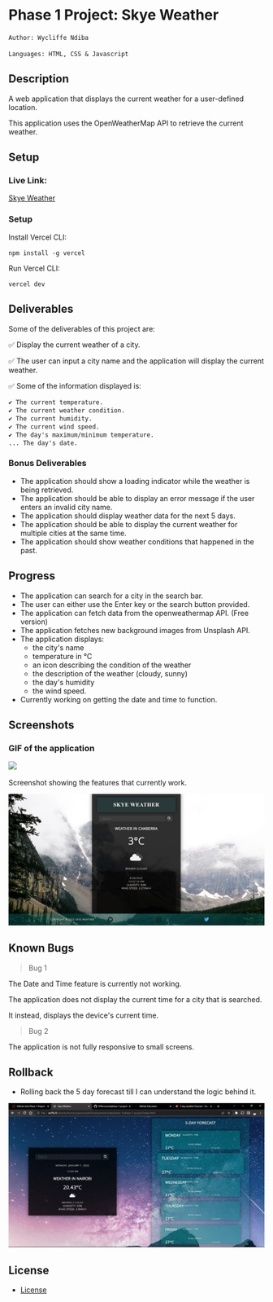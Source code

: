 # Phase 1 Project: Skye Weather


    Author: Wycliffe Ndiba

    Languages: HTML, CSS & Javascript

## Description

A web application that displays the current weather for a user-defined location.

This application uses the OpenWeatherMap API to retrieve the current weather.

## Setup

### Live Link:
[Skye Weather](https://skye-weather-espersonnel.vercel.app/)

### Setup
Install Vercel CLI:

    npm install -g vercel

Run Vercel CLI:

    vercel dev

## Deliverables

Some of the deliverables of this project are:

✅ Display the current weather of a city.

✅ The user can input a city name and the application will display the current weather.

✅ Some of the information displayed is:

    ✔ The current temperature.
    ✔ The current weather condition.
    ✔ The current humidity.
    ✔ The current wind speed.
    ✔ The day's maximum/minimum temperature.
    ... The day's date.

### Bonus Deliverables

- The application should show a loading indicator while the weather is being retrieved.
- The application should be able to display an error message if the user enters an invalid city name.
- The application should display weather data for the next 5 days.
- The application should be able to display the current weather for multiple cities at the same time.
- The application should show weather conditions that happened in the past.


## Progress

- The application can search for a city in the search bar.
- The user can either use the Enter key or the search button provided.
- The application can fetch data from the openweathermap API. (Free version)
- The application fetches new background images from Unsplash API.
- The application displays:
    - the city's name
    - temperature in °C
    - an icon describing the condition of the weather
    - the description of the weather (cloudy, sunny)
    - the day's humidity
    - the wind speed.
- Currently working on getting the date and time to function.

## Screenshots

### GIF of the application

<img src="./src/gifs/Project-Preview.gif" width="600px">

Screenshot showing the features that currently work.

<img src="./src/images/screenshots/day-current-forecast-1.png" width="600px">


## Known Bugs
> Bug 1

The Date and Time feature is currently not working.

The application does not display the current time for a city that is searched.

It instead, displays the device's current time.

> Bug 2

The application is not fully responsive to small screens.

## Rollback
- Rolling back the 5 day forecast till I can understand the logic behind it.

<img src="./src/images/screenshots/day-current-future-forecast.png" width="600px">


## License
- [License](./LICENSE)

